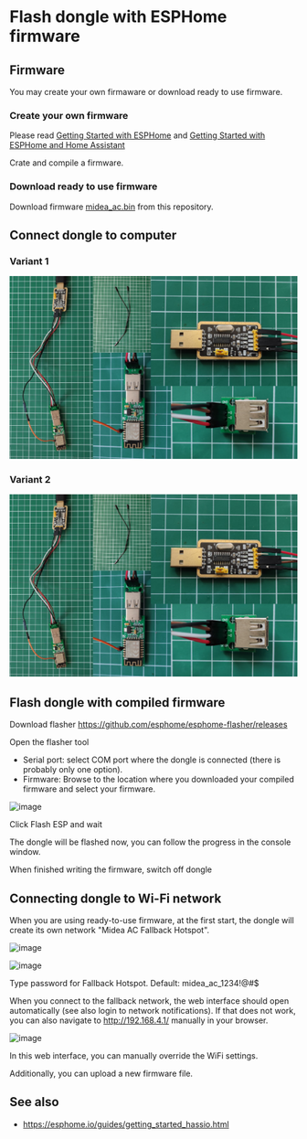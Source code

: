 
# Flash dongle with ESPHome firmware

## Firmware

You may create your own firmaware or download ready to use firmware.

### Create your own firmware

Please read [Getting Started with ESPHome](https://esphome.io/guides/getting_started_command_line.html) and [Getting Started with ESPHome and Home Assistant](https://esphome.io/guides/getting_started_hassio.html)

Crate and compile a firmware.

### Download ready to use firmware

Download firmware [midea_ac.bin](midea_ac.bin) from this repository.

## Connect dongle to computer

### Variant 1

![variant 1](/images/flash-1.png)

### Variant 2

![variant 2](/images/flash-1.png)

## Flash dongle with compiled firmware

Download flasher https://github.com/esphome/esphome-flasher/releases

Open the flasher tool
 - Serial port: select COM port where the dongle is connected (there is probably only one option).
 - Firmware: Browse to the location where you downloaded your compiled firmware and select your firmware.
 
![image](https://user-images.githubusercontent.com/4923679/124561924-16b5f580-de47-11eb-88de-41583f74d1a0.png)

Click Flash ESP and wait

The dongle will be flashed now, you can follow the progress in the console window. 

When finished writing the firmware, switch off dongle

## Connecting dongle to Wi-Fi network

When you are using ready-to-use firmware, at the first start, the dongle will create its own network "Midea AC Fallback Hotspot". 

![image](https://user-images.githubusercontent.com/4923679/124567170-6fd45800-de4c-11eb-99d1-a14ab3e08ae6.png)

![image](https://user-images.githubusercontent.com/4923679/124567285-87abdc00-de4c-11eb-9a4b-9f6d1bf76c4f.png)

Type password for Fallback Hotspot. Default: midea_ac_1234!@#$

When you connect to the fallback network, the web interface should open automatically (see also login to network notifications). If that does not work, you can also navigate to http://192.168.4.1/ manually in your browser.

![image](https://user-images.githubusercontent.com/4923679/124567130-61863c00-de4c-11eb-86be-49ea9a270f94.png)

In this web interface, you can manually override the WiFi settings.

Additionally, you can upload a new firmware file.

## See also
 - https://esphome.io/guides/getting_started_hassio.html
